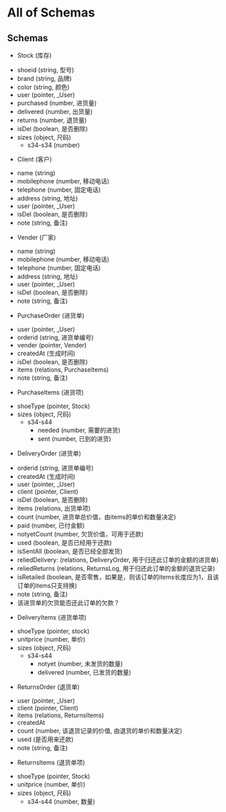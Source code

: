 # All of Schemas

## Schemas

* Stock (库存)
 - shoeid (string, 型号)
 - brand (string, 品牌)
 - color (string, 颜色)
 - user (pointer, _User)
 - purchased (number, 进货量)
 - delivered (number, 出货量)
 - returns (number, 退货量)
 - isDel (boolean, 是否删除)
 - sizes (object, 尺码)
   - s34-s34 (number)

* Client (客户)
 - name (string)
 - mobilephone (number, 移动电话)
 - telephone (number, 固定电话)
 - address (string, 地址)
 - user (pointer, _User)
 - isDel (boolean, 是否删除)
 - note (string, 备注)

* Vender (厂家)
 - name (string)
 - mobilephone (number, 移动电话)
 - telephone (number, 固定电话)
 - address (string, 地址)
 - user (pointer, _User)
 - isDel (boolean, 是否删除)
 - note (string, 备注)

* PurchaseOrder (进货单)
 - user (pointer, _User)
 - orderid (string, 进货单编号)
 - vender (pointer, Vender)
 - createdAt (生成时间)
 - isDel (boolean, 是否删除)
 - items (relations, PurchaseItems)
 - note (string, 备注)

* PurchaseItems (进货项)
 - shoeType (pointer, Stock)
 - sizes (object, 尺码)
   * s34-s44
     - needed (number, 需要的进货)
     - sent (number, 已到的进货)

* DeliveryOrder (进货单)
 - orderid (string, 进货单编号)
 - createdAt (生成时间)
 - user (pointer, _User)
 - client (pointer, Client)
 - isDel (boolean, 是否删除)
 - items (relations, 出货单项)
 - count (number, 进货单总价值，由items的单价和数量决定)
 - paid (number, 已付金额)
 - notyetCount (number, 欠货价值，可用于还款)
 - used (boolean, 是否已经用于还款)
 - isSentAll (boolean, 是否已经全部发货)
 - reliedDelivery: (relations, DeliveryOrder, 用于归还此订单的金额的进货单)
 - reliedReturns (relations, ReturnsLog, 用于归还此订单的金额的退货记录)
 - isRetailed (boolean, 是否零售，如果是，则该订单的items长度应为1，且该订单的items只支持换)
 - note (string, 备注)
 - 该进货单的欠货能否还此订单的欠款？

* DeliveryItems (进货单项)
 - shoeType (pointer, stock)
 - unitprice (number, 单价)
 - sizes (object, 尺码)
   * s34-s44
     - notyet (number, 未发货的数量)
     - delivered (number, 已发货的数量)

* ReturnsOrder (退货单)
 - user (pointer, _User)
 - client (pointer, Client)
 - items (relations, ReturnsItems)
 - createdAt
 - count (number, 该退货记录的价值, 由退货的单价和数量决定)
 - used (是否用来还款)
 - note (string, 备注)

* ReturnsItems (退货单项)
 - shoeType (pointer, Stock)
 - unitprice (number, 单价)
 - sizes (object, 尺码)
   * s34-s44 (number, 数量)
